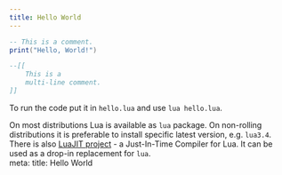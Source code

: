 ```yaml
---
title: Hello World
---
```


```lua
-- This is a comment.
print("Hello, World!")

--[[
    This is a
    multi-line comment.
]]
```

To run the code put it in `hello.lua` and use `lua hello.lua`.

<div class="border-2 rounded-md p-2 border-dashed border-gray-500">
On most distributions Lua is available as <code>lua</code> package. On non-rolling distributions it is preferable to install specific latest version, e.g. <code>lua3.4</code>. There is also <a href="https://luajit.org/">LuaJIT project</a> - a Just-In-Time Compiler for Lua. It can be used as a drop-in replacement for <code>lua</code>.
</div>

<route lang="yaml">
meta:
  title: Hello World
</route>
